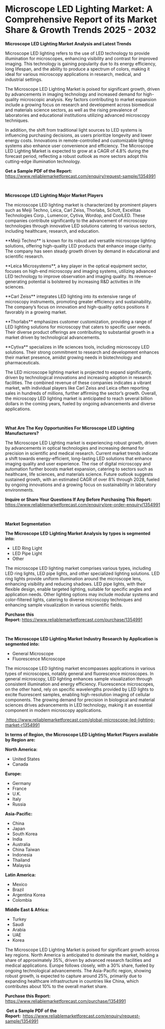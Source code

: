 <p><h1>Microscope LED Lighting Market: A Comprehensive Report of its Market Share & Growth Trends 2025 - 2032</h1></p><p><strong>Microscope LED Lighting Market Analysis and Latest Trends</strong></p>
<p><p>Microscope LED lighting refers to the use of LED technology to provide illumination for microscopes, enhancing visibility and contrast for improved imaging. This technology is gaining popularity due to its energy efficiency, long lifespan, and the ability to produce a spectrum of colors, making it ideal for various microscopy applications in research, medical, and industrial settings.</p><p>The Microscope LED Lighting Market is poised for significant growth, driven by advancements in imaging technology and increased demand for high-quality microscopic analysis. Key factors contributing to market expansion include a growing focus on research and development across biomedical and materials science sectors, as well as the rising prevalence of laboratories and educational institutions utilizing advanced microscopy techniques.</p><p>In addition, the shift from traditional light sources to LED systems is influencing purchasing decisions, as users prioritize longevity and lower energy costs. Innovations in remote-controlled and customizable lighting systems also enhance user convenience and efficiency. The Microscope LED Lighting Market is expected to grow at a CAGR of 4.8% during the forecast period, reflecting a robust outlook as more sectors adopt this cutting-edge illumination technology.</p></p>
<p><strong>Get a Sample PDF of the Report:&nbsp;</strong> <a href="https://www.reliablemarketforecast.com/enquiry/request-sample/1354991?utm_campaign=2516&utm_medium=2&utm_source=Github&utm_content=ia&utm_term=12042025&utm_id=microscope-led-lighting">https://www.reliablemarketforecast.com/enquiry/request-sample/1354991</a></p>
<p>&nbsp;</p>
<p><strong>Microscope LED Lighting Major Market Players</strong></p>
<p><p>The microscope LED lighting market is characterized by prominent players such as Meiji Techno, Leica, Carl Zeiss, Thorlabs, Schott, Excelitas Technologies Corp., Lumencor, Cytiva, Wordop, and CoolLED. These companies contribute significantly to the advancement of microscopy technologies through innovative LED solutions catering to various sectors, including healthcare, research, and education.</p><p>**Meiji Techno** is known for its robust and versatile microscope lighting solutions, offering high-quality LED products that enhance image clarity. The company has seen steady growth driven by demand in educational and scientific research.</p><p>**Leica Microsystems**, a key player in the optical equipment sector, focuses on high-end microscopy and imaging systems, utilizing advanced LED technology to improve observation and imaging quality. Its revenue-generating potential is bolstered by increasing R&D activities in life sciences.</p><p>**Carl Zeiss** integrates LED lighting into its extensive range of microscopy instruments, promoting greater efficiency and sustainability. The company’s focus on innovation and high-quality optics positions it favorably in a growing market.</p><p>**Thorlabs** emphasizes customer customization, providing a range of LED lighting solutions for microscopy that caters to specific user needs. Their diverse product offerings are contributing to substantial growth in a market driven by technological advancements.</p><p>**Cytiva** specializes in life sciences tools, including microscopy LED solutions. Their strong commitment to research and development enhances their market presence, amidst growing needs in biotechnology and pharmaceuticals.</p><p>The LED microscope lighting market is projected to expand significantly, driven by technological innovations and increasing adoption in research facilities. The combined revenue of these companies indicates a vibrant market, with individual players like Carl Zeiss and Leica often reporting sales in hundreds of millions, further affirming the sector’s growth. Overall, the microscopy LED lighting market is anticipated to reach several billion dollars in the coming years, fueled by ongoing advancements and diverse applications.</p></p>
<p>&nbsp;</p>
<p><strong>What Are The Key Opportunities For Microscope LED Lighting Manufacturers?</strong></p>
<p><p>The Microscope LED Lighting market is experiencing robust growth, driven by advancements in optical technologies and increasing demand for precision in scientific and medical research. Current market trends indicate a shift towards energy-efficient, long-lasting LED solutions that enhance imaging quality and user experience. The rise of digital microscopy and automation further boosts market expansion, catering to sectors such as healthcare, life sciences, and materials science. Future outlook suggests sustained growth, with an estimated CAGR of over 8% through 2028, fueled by ongoing innovations and a growing focus on sustainability in laboratory environments.</p></p>
<p><strong>Inquire or Share Your Questions If Any Before Purchasing This Report:</strong> <a href="https://www.reliablemarketforecast.com/enquiry/pre-order-enquiry/1354991?utm_campaign=2516&utm_medium=2&utm_source=Github&utm_content=ia&utm_term=12042025&utm_id=microscope-led-lighting">https://www.reliablemarketforecast.com/enquiry/pre-order-enquiry/1354991</a></p>
<p>&nbsp;</p>
<p><strong>Market Segmentation</strong></p>
<p><strong>The Microscope LED Lighting Market Analysis by types is segmented into:</strong></p>
<p><ul><li>LED Ring Light</li><li>LED Pipe Light</li><li>Other</li></ul></p>
<p><p>The microscope LED lighting market comprises various types, including LED ring lights, LED pipe lights, and other specialized lighting solutions. LED ring lights provide uniform illumination around the microscope lens, enhancing visibility and reducing shadows. LED pipe lights, with their flexible design, enable targeted lighting, suitable for specific angles and application needs. Other lighting options may include modular systems and color-filtered lights, catering to diverse microscopy techniques and enhancing sample visualization in various scientific fields.</p></p>
<p><strong>Purchase this Report:&nbsp;</strong><a href="https://www.reliablemarketforecast.com/purchase/1354991?utm_campaign=2516&utm_medium=2&utm_source=Github&utm_content=ia&utm_term=12042025&utm_id=microscope-led-lighting">https://www.reliablemarketforecast.com/purchase/1354991</a></p>
<p>&nbsp;</p>
<p><strong>The Microscope LED Lighting Market Industry Research by Application is segmented into:</strong></p>
<p><ul><li>General Microscope</li><li>Fluorescence Microscope</li></ul></p>
<p><p>The microscope LED lighting market encompasses applications in various types of microscopes, notably general and fluorescence microscopes. In general microscopy, LED lighting enhances sample visualization through consistent illumination and energy efficiency. Fluorescence microscopes, on the other hand, rely on specific wavelengths provided by LED lights to excite fluorescent samples, enabling high-resolution imaging of cellular components. The growing demand for precision in biological and material sciences drives advancements in LED technology, making it an essential component in modern microscopy applications.</p></p>
<p><a href="https://www.reliablemarketforecast.com/global-microscope-led-lighting-market-r1354991?utm_campaign=2516&utm_medium=2&utm_source=Github&utm_content=ia&utm_term=12042025&utm_id=microscope-led-lighting">&nbsp;https://www.reliablemarketforecast.com/global-microscope-led-lighting-market-r1354991</a></p>
<p><strong>In terms of Region, the Microscope LED Lighting Market Players available by Region are:</strong></p>
<p>
    <p> <strong> North America: </strong>
        <ul>
            <li>United States</li>
            <li>Canada</li>
        </ul>
        </p> 
    <p> <strong> Europe: </strong>
        <ul>
            <li>Germany</li>
            <li>France</li>
            <li>U.K.</li>
            <li>Italy</li>
            <li>Russia</li>
        </ul>
        </p> 
    <p> <strong> Asia-Pacific: </strong>
        <ul>
            <li>China</li>
            <li>Japan</li>
            <li>South Korea</li>
            <li>India</li>
            <li>Australia</li>
            <li>China Taiwan</li>
            <li>Indonesia</li>
            <li>Thailand</li>
            <li>Malaysia</li>
        </ul>
        </p> 
    <p> <strong> Latin America: </strong>
        <ul>
            <li>Mexico</li>
            <li>Brazil</li>
            <li>Argentina Korea</li>
            <li>Colombia</li>
        </ul>
        </p> 
    <p> <strong> Middle East & Africa: </strong>
        <ul>
            <li>Turkey</li>
            <li>Saudi</li>
            <li>Arabia</li>
            <li>UAE</li>
            <li>Korea</li>
        </ul>
    </p>
    </p>
<p><p>The Microscope LED Lighting Market is poised for significant growth across key regions. North America is anticipated to dominate the market, holding a share of approximately 35%, driven by advanced research facilities and medical applications. Europe follows closely, with a 30% share, fueled by ongoing technological advancements. The Asia-Pacific region, showing robust growth, is expected to capture around 25%, primarily due to expanding healthcare infrastructure in countries like China, which contributes about 10% to the overall market share.</p></p>
<p><strong>Purchase this Report: </strong><a href="https://www.reliablemarketforecast.com/purchase/1354991?utm_campaign=2516&utm_medium=2&utm_source=Github&utm_content=ia&utm_term=12042025&utm_id=microscope-led-lighting">https://www.reliablemarketforecast.com/purchase/1354991</a></p>
<p>&nbsp;<strong>Get a Sample PDF of the Report:&nbsp;&nbsp;</strong><a href="https://www.reliablemarketforecast.com/enquiry/request-sample/1354991?utm_campaign=2516&utm_medium=2&utm_source=Github&utm_content=ia&utm_term=12042025&utm_id=microscope-led-lighting">https://www.reliablemarketforecast.com/enquiry/request-sample/1354991</a></p>
<p><strong></strong></p>
<p><p></p><p></p><p></p></p>